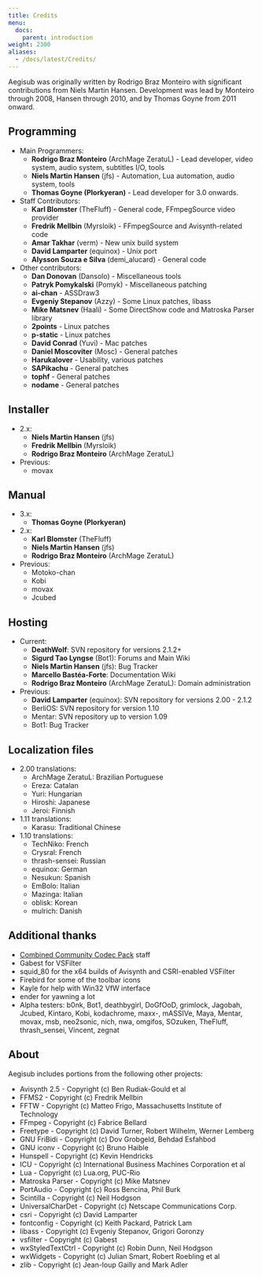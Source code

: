 ```yaml
---
title: Credits
menu:
  docs:
    parent: introduction
weight: 2300
aliases:
  - /docs/latest/Credits/
---
```


Aegisub was originally written by Rodrigo Braz Monteiro with significant contributions from Niels Martin Hansen.
Development was lead by Monteiro through 2008, Hansen through 2010, and by Thomas Goyne  from 2011 onward.

## Programming

- Main Programmers:
  - **Rodrigo Braz Monteiro** (ArchMage ZeratuL) - Lead developer, video system, audio system, subtitles I/O, tools
  - **Niels Martin Hansen** (jfs) - Automation, Lua automation, audio system, tools
  - **Thomas Goyne (Plorkyeran)** - Lead developer for 3.0 onwards.
- Staff Contributors:
  - **Karl Blomster** (TheFluff) - General code, FFmpegSource video provider
  - **Fredrik Mellbin** (Myrsloik) - FFmpegSource and Avisynth-related code
  - **Amar Takhar** (verm) - New unix build system
  - **David Lamparter** (equinox) - Unix port
  - **Alysson Souza e Silva** (demi_alucard) - General code
- Other contributors:
  - **Dan Donovan** (Dansolo) - Miscellaneous tools
  - **Patryk Pomykalski** (Pomyk) - Miscellaneous patching
  - **ai-chan** - ASSDraw3
  - **Evgeniy Stepanov** (Azzy) - Some Linux patches, libass
  - **Mike Matsnev** (Haali) - Some DirectShow code and Matroska Parser library
  - **2points** - Linux patches
  - **p-static** - Linux patches
  - **David Conrad** (Yuvi) - Mac patches
  - **Daniel Moscoviter** (Mosc) - General patches
  - **Harukalover** - Usability, various patches
  - **SAPikachu** - General patches
  - **tophf** - General patches
  - **nodame** - General patches

## Installer

- 2.x:
  - **Niels Martin Hansen** (jfs)
  - **Fredrik Mellbin** (Myrsloik)
  - **Rodrigo Braz Monteiro** (ArchMage ZeratuL)
- Previous:
  - movax

## Manual

- 3.x:
  - **Thomas Goyne (Plorkyeran)**
- 2.x:
  - **Karl Blomster** (TheFluff)
  - **Niels Martin Hansen** (jfs)
  - **Rodrigo Braz Monteiro** (ArchMage ZeratuL)
- Previous:
  - Motoko-chan
  - Kobi
  - movax
  - Jcubed

## Hosting

- Current:
  - **DeathWolf**: SVN repository for versions 2.1.2+
  - **Sigurd Tao Lyngse** (Bot1): Forums and Main Wiki
  - **Niels Martin Hansen** (jfs): Bug Tracker
  - **Marcello Bastéa-Forte**: Documentation Wiki
  - **Rodrigo Braz Monteiro** (ArchMage ZeratuL): Domain administration
- Previous:
  - **David Lamparter** (equinox): SVN repository for versions 2.00 - 2.1.2
  - BerliOS: SVN repository for version 1.10
  - Mentar: SVN repository up to version 1.09
  - Bot1: Bug Tracker

## Localization files

- 2.00 translations:
  - ArchMage ZeratuL: Brazilian Portuguese
  - Ereza: Catalan
  - Yuri: Hungarian
  - Hiroshi: Japanese
  - Jeroi: Finnish
- 1.11 translations:
  - Karasu: Traditional Chinese
- 1.10 translations:
  - TechNiko: French
  - Crysral: French
  - thrash-sensei: Russian
  - equinox: German
  - Nesukun: Spanish
  - EmBolo: Italian
  - Mazinga: Italian
  - oblisk: Korean
  - mulrich: Danish

## Additional thanks

- [Combined Community Codec Pack](http://www.cccp-project.net) staff
- Gabest for VSFilter
- squid_80 for the x64 builds of Avisynth and CSRI-enabled VSFilter
- Firebird for some of the toolbar icons
- Kayle for help with Win32 VfW interface
- ender for yawning a lot
- Alpha testers: b0nk, Bot1, deathbygirl, DoGfOoD, grimlock, Jagobah, Jcubed, Kintaro, Kobi, kodachrome, maxx-, mASSIVe, Maya, Mentar, movax, msb, neo2sonic, nich, nwa, omgifos, SOzuken, TheFluff, thrash_sensei, Vincent, zegnat

## About

Aegisub includes portions from the following other projects:

- Avisynth 2.5 - Copyright (c) Ben Rudiak-Gould et al
- FFMS2 - Copyright (c) Fredrik Mellbin
- FFTW - Copyright (c) Matteo Frigo, Massachusetts Institute of Technology
- FFmpeg - Copyright (c) Fabrice Bellard
- Freetype - Copyright (c) David Turner, Robert Wilhelm, Werner Lemberg
- GNU FriBidi - Copyright (c) Dov Grobgeld, Behdad Esfahbod
- GNU iconv - Copyright (c) Bruno Haible
- Hunspell - Copyright (c) Kevin Hendricks
- ICU - Copyright (c) International Business Machines Corporation et al
- Lua - Copyright (c) Lua.org, PUC-Rio
- Matroska Parser - Copyright (c) Mike Matsnev
- PortAudio - Copyright (c) Ross Bencina, Phil Burk
- Scintilla - Copyright (c) Neil Hodgson
- UniversalCharDet - Copyright (c) Netscape Communications Corp.
- csri - Copyright (c) David Lamparter
- fontconfig - Copyright (c) Keith Packard, Patrick Lam
- libass - Copyright (c) Evgeniy Stepanov, Grigori Goronzy
- vsfilter - Copyright (c) Gabest
- wxStyledTextCtrl - Copyright (c) Robin Dunn, Neil Hodgson
- wxWidgets - Copyright (c) Julian Smart, Robert Roebling et al
- zlib - Copyright (c) Jean-loup Gailly and Mark Adler
